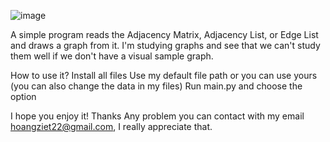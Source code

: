 ![image](https://github.com/sinhvienfpt/GraphVisualizing/assets/108646783/30ebae7b-a2f1-4f38-9845-2dea2c8f841d)

A simple program reads the Adjacency Matrix, Adjacency List, or Edge List and draws a graph from it.
I'm studying graphs and see that we can't study them well if we don't have a visual sample graph.

How to use it? 
  Install all files
  Use my default file path or you can use yours (you can also change the data in my files)
  Run main.py and choose the option

I hope you enjoy it! Thanks
Any problem you can contact with my email hoangziet22@gmail.com, I really appreciate that.
